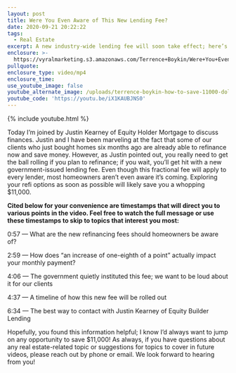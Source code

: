 ```yaml
---
layout: post
title: Were You Even Aware of This New Lending Fee?
date: 2020-09-21 20:22:22
tags:
  - Real Estate
excerpt: A new industry-wide lending fee will soon take effect; here’s the scoop.
enclosure: >-
  https://vyralmarketing.s3.amazonaws.com/Terrence+Boykin/Were+You+Even+Aware+of+This+New+Lending+Fee_.mp4
pullquote:
enclosure_type: video/mp4
enclosure_time:
use_youtube_image: false
youtube_alternate_image: /uploads/terrence-boykin-how-to-save-11000-dollars-on-refinancing-yt.jpg
youtube_code: 'https://youtu.be/iX1KAUBJNS0'
---
```


{% include youtube.html %}

Today I’m joined by Justin Kearney of Equity Holder Mortgage to discuss finances. Justin and I have been marveling at the fact that some of our clients who just bought homes six months ago are already able to refinance now and save money. However, as Justin pointed out, you really need to get the ball rolling if you plan to refinance; if you wait, you’ll get hit with a new government-issued lending fee. Even though this fractional fee will apply to every lender, most homeowners aren’t even aware it’s coming. Exploring your refi options as soon as possible will likely save you a whopping $11,000.&nbsp;

**Cited below for your convenience are timestamps that will direct you to various points in the video. Feel free to watch the full message or use these timestamps to skip to topics that interest you most:&nbsp;**

0:57 — What are the new refinancing fees should homeowners be aware of?

2:59 — How does “an increase of one-eighth of a point” actually impact your monthly payment?&nbsp;

4:06 — The government quietly instituted this fee; we want to be loud about it for our clients&nbsp;

4:37 — A timeline of how this new fee will be rolled out&nbsp;

6:34 — The best way to contact with Justin Kearney of Equity Builder Lending&nbsp;

Hopefully, you found this information helpful; I know I’d always want to jump on any opportunity to save $11,000\! As always, if you have questions about any real estate-related topic or suggestions for topics to cover in future videos, please reach out by phone or email. We look forward to hearing from you\!&nbsp;